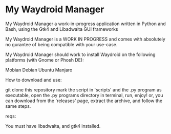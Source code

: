 # My Waydroid Manager    

My Waydroid Manager a work-in-progress application written in Python and Bash, using the Gtk4 and Libadwaita GUI frameworks

My Waydroid Manager is a WORK IN PROGRESS and comes with absolutely no gurantee of being compatible with your use-case.

My Waydroid Manager should work to install Waydroid on the following platforms (with Gnome or Phosh DE):

Mobian 
Debian
Ubuntu
Manjaro

How to download and use:

git clone this repository
mark the script in 'scripts' and the .py program as executable, open the .py programs directory in terminal, run, enjoy!
or, you can download from the 'releases' page, extract the archive, and follow the same steps.


reqs:

You must have libadwaita, and gtk4 installed.
